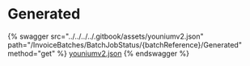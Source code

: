 # Generated

{% swagger src="../../../../.gitbook/assets/youniumv2.json" path="/InvoiceBatches/BatchJobStatus/{batchReference}/Generated" method="get" %}
[youniumv2.json](../../../../.gitbook/assets/youniumv2.json)
{% endswagger %}
